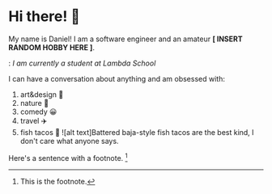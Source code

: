# Hi there! 👋

My name is Daniel!  I am a software engineer and an amateur **[ INSERT RANDOM HOBBY HERE ]**.

: *I am currently a student at Lambda School*

I can have a conversation about anything and am obsessed with:
1. art&design 📐
2. nature 🌳
3. comedy :grinning:
4. travel :airplane:
5. fish tacos :taco:
	![alt text]Battered baja-style fish tacos are the best kind, I don't care what anyone says.


Here's a sentence with a footnote. [^1]

[^1]: This is the footnote.
<!--
**danielbkim/danielbkim** is a ✨ _special_ ✨ repository because its `README.md` (this file) appears on your GitHub profile.

Here are some ideas to get you started:

- 🔭 I’m currently working on ...
- 🌱 I’m currently learning ...
- 👯 I’m looking to collaborate on ...
- 🤔 I’m looking for help with ...
- 💬 Ask me about ...
- 📫 How to reach me: ...
- 😄 Pronouns: ...
- ⚡ Fun fact: ...
-->

